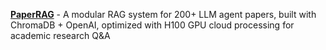 **[PaperRAG](https://github.com/daukadolt/PaperRAG)** - A modular RAG system for 200+ LLM agent papers, built with ChromaDB + OpenAI, optimized with H100 GPU cloud processing for academic research Q&A
